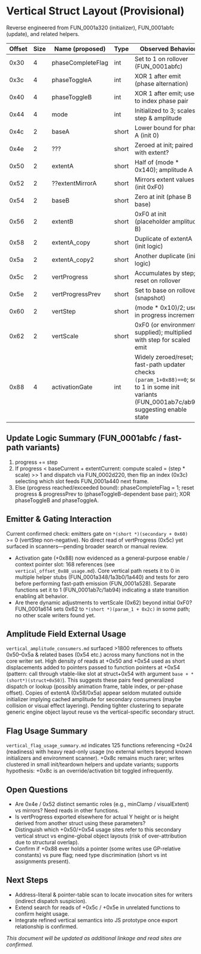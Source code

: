 # Vertical Struct Layout (Provisional)

Reverse engineered from FUN_0001a320 (initializer), FUN_0001abfc (update), and related helpers.

| Offset | Size | Name (proposed)     | Type    | Observed Behavior |
|--------|------|---------------------|---------|-------------------|
| 0x30   | 4    | phaseCompleteFlag   | int     | Set to 1 on rollover (FUN_0001abfc) |
| 0x3c   | 4    | phaseToggleA        | int     | XOR 1 after emit (phase alternation) |
| 0x40   | 4    | phaseToggleB        | int     | XOR 1 after emit; used to index phase pair |
| 0x44   | 4    | mode                | int     | Initialized to 3; scales step & amplitude |
| 0x4c   | 2    | baseA               | short   | Lower bound for phase A (init 0) |
| 0x4e   | 2    | ???                 | short   | Zeroed at init; paired with extent? |
| 0x50   | 2    | extentA             | short   | Half of (mode * 0x140); amplitude A |
| 0x52   | 2    | ??extentMirrorA     | short   | Mirrors extent values (init 0xF0) |
| 0x54   | 2    | baseB               | short   | Zero at init (phase B base) |
| 0x56   | 2    | extentB             | short   | 0xF0 at init (placeholder amplitude B) |
| 0x58   | 2    | extentA_copy        | short   | Duplicate of extentA (init logic) |
| 0x5a   | 2    | extentA_copy2       | short   | Another duplicate (init logic) |
| 0x5c   | 2    | vertProgress        | short   | Accumulates by step; reset on rollover |
| 0x5e   | 2    | vertProgressPrev    | short   | Set to base on rollover (snapshot) |
| 0x60   | 2    | vertStep            | short   | (mode * 0x10)/2; used in progress increment |
| 0x62   | 2    | vertScale           | short   | 0xF0 (or environment supplied); multiplied with step for scaled emit |
| 0x88   | 4    | activationGate      | int     | Widely zeroed/reset; fast-path updater checks `(param_1+0x88)==0`; set to 1 in some init variants (FUN_0001ab7c/ab94) suggesting enable state |

## Update Logic Summary (FUN_0001abfc / fast-path variants)

1. progress += step
2. If progress < baseCurrent + extentCurrent: compute scaled = (step * scale) >> 1 and dispatch via FUN_0002d220, then flip an index (0x3c) selecting which slot feeds FUN_0001a440 next frame.
3. Else (progress reached/exceeded bound): phaseCompleteFlag = 1; reset progress & progressPrev to (phaseToggleB-dependent base pair); XOR phaseToggleB and phaseToggleA.

## Emitter & Gating Interaction

Current confirmed check: emitters gate on `*(short *)(secondary + 0x60)` >= 0 (vertStep non-negative). No direct read of vertProgress (0x5c) yet surfaced in scanners—pending broader search or manual review.

- Activation gate (+0x88) now evidenced as a general-purpose enable / context pointer slot: 168 references (see `vertical_offset_0x88_usage.md`). Core vertical path resets it to 0 in multiple helper stubs (FUN_0001a348/1a3b0/1a440) and tests for zero before performing fast-path emission (FUN_0001a528). Separate functions set it to 1 (FUN_0001ab7c/1ab94) indicating a state transition enabling alt behavior.
- Are there dynamic adjustments to vertScale (0x62) beyond initial 0xF0? FUN_0001a614 sets 0x62 to `*(short *)(param_1 + 0x2c)` in some path; no other scale writers found yet.

## Amplitude Field External Usage

`vertical_amplitude_consumers.md` surfaced >1800 references to offsets 0x50–0x5a & related bases (0x54 etc.) across many functions not in the core writer set. High density of reads at +0x50 and +0x54 used as short displacements added to pointers passed to function pointers at +0x54 (pattern: call through vtable-like slot at struct+0x54 with argument `base + *(short*)(struct+0x50)`). This suggests these pairs feed generalized dispatch or lookup (possibly animation frame, table index, or per-phase offset). Copies of extentA (0x58/0x5a) appear seldom mutated outside initializer implying cached amplitude for secondary consumers (maybe collision or visual effect layering). Pending tighter clustering to separate generic engine object layout reuse vs the vertical-specific secondary struct.

## Flag Usage Summary

`vertical_flag_usage_summary.md` indicates 125 functions referencing +0x24 (readiness) with heavy read-only usage (no external writers beyond known initializers and environment scanner). +0x8c remains much rarer; writes clustered in small init/teardown helpers and update variants; supports hypothesis: +0x8c is an override/activation bit toggled infrequently.

## Open Questions

- Are 0x4e / 0x52 distinct semantic roles (e.g., minClamp / visualExtent) vs mirrors? Need reads in other functions.
- Is vertProgress exported elsewhere for actual Y height or is height derived from another struct using these parameters?
- Distinguish which +0x50/+0x54 usage sites refer to this secondary vertical struct vs engine-global object layouts (risk of over-attribution due to structural overlap).
- Confirm if +0x88 ever holds a pointer (some writes use GP-relative constants) vs pure flag; need type discrimination (short vs int assignments present).

## Next Steps

- Address-literal & pointer-table scan to locate invocation sites for writers (indirect dispatch suspicion).
- Extend search for reads of +0x5c / +0x5e in unrelated functions to confirm height usage.
- Integrate refined vertical semantics into JS prototype once export relationship is confirmed.

*This document will be updated as additional linkage and read sites are confirmed.*
